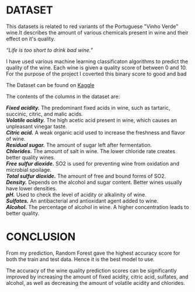 <h1>DATASET</h1>
<p>This datasets is related to red variants of the Portuguese "Vinho Verde" wine.It describes the amount of various chemicals present in wine and their effect on it's quality.</p>

<em>“Life is too short to drink bad wine.”</em>

<p>I have used various machine learning classificaton algorithms to predict the quality of the wine. Each wine is given a quality score of between 0 and 10. For the purpose of the project I coverted this binary score to good and bad</p>
<p>The Dataset can be found on <a href = "https://www.kaggle.com/datasets/yasserh/wine-quality-dataset">Kaggle</a></p>
<p>The contents of the columns in the dataset are: </p>
<p><em><b>Fixed acidity.</b></em> The predominant fixed acids in wine, such as tartaric, succinic, citric, and malic acids.<br>
<em><b>Volatile acidity.</b></em> The high acetic acid present in wine, which causes an unpleasant vinegar taste.<br>
<em><b>Citric acid.</b></em> A weak organic acid used to increase the freshness and flavor of wine.<br>
<em><b>Residual sugar.</b></em> The amount of sugar left after fermentation.<br>
<em><b>Chlorides.</b></em> The amount of salt in wine. The lower chloride rate creates better quality wines.<br>
<em><b>Free sulfur dioxide.</b></em> SO2 is used for preventing wine from oxidation and microbial spoilage.<br>
<em><b>Total sulfur dioxide.</b></em> The amount of free and bound forms of SO2.<br>
<em><b>Density.</b></em> Depends on the alcohol and sugar content. Better wines usually have lower densities.<br>
<em><b>pH.</b></em> Used to check the level of acidity or alkalinity of wine.<br>
<em><b>Sulfates.</b></em> An antibacterial and antioxidant agent added to wine.<br>
<em><b>Alcohol.</b></em> The percentage of alcohol in wine. A higher concentration leads to better quality.<br></p>

<h1>CONCLUSION</h1>
<p>From my prediction, Random Forest gave the highest accuracy score for both the train and test data. Hence it is the best model to use.</p>
<p>The accuracy of the wine quality prediction scores can be significantly improved by increasing the amount of fixed acidity, citric acid, sulfates, and alcohol, as well as decreasing the amount of volatile acidity and chlorides.</p>







